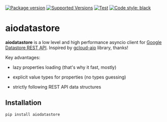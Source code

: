 [![Package version](https://badge.fury.io/py/aiodatastore.svg)](https://pypi.org/project/aiodatastore/)
[![Supported Versions](https://img.shields.io/pypi/pyversions/aiodatastore.svg)](https://pypi.org/project/aiodatastore)
[![Test](https://github.com/umax/aiodatastore/actions/workflows/test.yml/badge.svg)](https://github.com/umax/aiodatastore/actions/workflows/test.yml)
[![Code style: black](https://img.shields.io/badge/code%20style-black-000000.svg)](https://github.com/psf/black)

# aiodatastore

__aiodatastore__ is a low level and high performance asyncio client for [Google Datastore REST API](https://cloud.google.com/datastore/docs/reference/data/rest). Inspired by [gcloud-aio](https://github.com/talkiq/gcloud-aio/blob/master/datastore) library, thanks!

Key advantages:

- lazy properties loading (that's why it fast, mostly)

- explicit value types for properties (no types guessing)

- strictly following REST API data structures


## Installation

```
pip install aiodatastore
```
